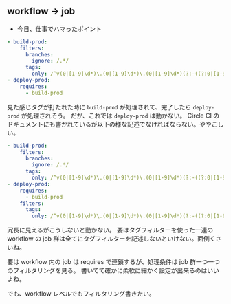## workflow -> job

- 今日、仕事でハマったポイント

```YAML
- build-prod:
    filters:
      branches:
        ignore: /.*/
      tags:
        only: /^v(0|[1-9]\d*)\.(0|[1-9]\d*)\.(0|[1-9]\d*)(?:-((?:0|[1-9]\d*|\d*[a-zA-Z-][0-9a-zA-Z-]*)(?:\.(?:0|[1-9]\d*|\d*[a-zA-Z-][0-9a-zA-Z-]*))*))?(?:\+([0-9a-zA-Z-]+(?:\.[0-9a-zA-Z-]+)*))?$/
- deploy-prod:
    requires:
      - build-prod
```

見た感じタグが打たれた時に `build-prod` が処理されて、完了したら `deploy-prod` が処理されそう。
だが、これでは `deploy-prod` は動かない。
Circle CI のドキュメントにも書かれているが以下の様な記述でなければならない。ややこしい。

```YAML
- build-prod:
    filters:
      branches:
        ignore: /.*/
      tags:
        only: /^v(0|[1-9]\d*)\.(0|[1-9]\d*)\.(0|[1-9]\d*)(?:-((?:0|[1-9]\d*|\d*[a-zA-Z-][0-9a-zA-Z-]*)(?:\.(?:0|[1-9]\d*|\d*[a-zA-Z-][0-9a-zA-Z-]*))*))?(?:\+([0-9a-zA-Z-]+(?:\.[0-9a-zA-Z-]+)*))?$/
- deploy-prod:
    requires:
      - build-prod
    filters:
      tags:
        only: /^v(0|[1-9]\d*)\.(0|[1-9]\d*)\.(0|[1-9]\d*)(?:-((?:0|[1-9]\d*|\d*[a-zA-Z-][0-9a-zA-Z-]*)(?:\.(?:0|[1-9]\d*|\d*[a-zA-Z-][0-9a-zA-Z-]*))*))?(?:\+([0-9a-zA-Z-]+(?:\.[0-9a-zA-Z-]+)*))?$/
```

冗長に見えるがこうしないと動かない。
要はタグフィルターを使った一連の workflow の job 群は全てにタグフィルターを記述しないといけない。面倒くさいね。

要は workflow 内の job は requires で連鎖するが、処理条件は job 群一つ一つのフィルタリングを見る。
書いてて確かに柔軟に細かく設定が出来るのはいいよね。

でも、workflow レベルでもフィルタリング書きたい。
